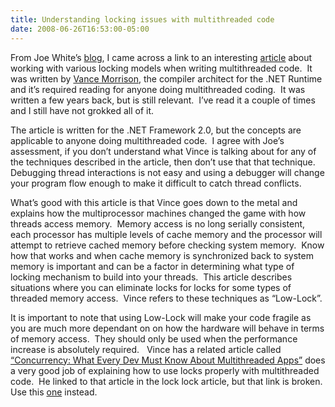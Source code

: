 ```yaml
---
title: Understanding locking issues with multithreaded code
date: 2008-06-26T16:53:00-05:00
---
```

From Joe White’s [blog](http://blog.excastle.com/2008/06/25/low-lock-multithreading/trackback/), I came across a link to an interesting [article](http://msdn.microsoft.com/en-us/magazine/cc163715.aspx "Understand the Impact of Low-Lock Techniques in Multithreaded Apps") about working with various locking models when writing multithreaded code.  It was written by [Vance Morrison](http://blogs.msdn.com/vancem/), the compiler architect for the .NET Runtime and it’s required reading for anyone doing multithreaded coding.  It was written a few years back, but is still relevant.  I’ve read it a couple of times and I still have not grokked all of it.

The article is written for the .NET Framework 2.0, but the concepts are applicable to anyone doing multithreaded code.  I agree with Joe’s assessment, if you don’t understand what Vince is talking about for any of the techniques described in the article, then don’t use that that technique.  Debugging thread interactions is not easy and using a debugger will change your program flow enough to make it difficult to catch thread conflicts.

What’s good with this article is that Vince goes down to the metal and explains how the multiprocessor machines changed the game with how threads access memory.  Memory access is no long serially consistent, each processor has multiple levels of cache memory and the processor will attempt to retrieve cached memory before checking system memory.  Know how that works and when cache memory is synchronized back to system memory is important and can be a factor in determining what type of locking mechanism to build into your threads.  This article describes situations where you can eliminate locks for locks for some types of threaded memory access.  Vince refers to these techniques as “Low-Lock”.

It is important to note that using Low-Lock will make your code fragile as you are much more dependant on on how the hardware will behave in terms of memory access.  They should only be used when the performance increase is absolutely required.   Vince has a related article called [“Concurrency: What Every Dev Must Know About Multithreaded Apps”](http://msdn.microsoft.com/en-us/magazine/cc163744.aspx) does a very good job of explaining how to use locks properly with multithreaded code.  He linked to that article in the lock lock article, but that link is broken.  Use this [one](http://msdn.microsoft.com/en-us/magazine/cc163744.aspx) instead.
